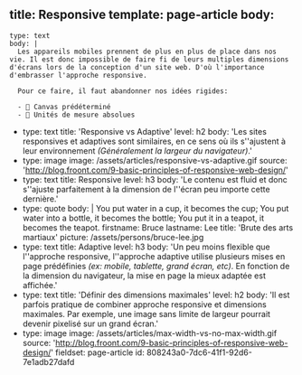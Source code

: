 title: Responsive
template: page-article
body:
  -
    type: text
    body: |
      Les appareils mobiles prennent de plus en plus de place dans nos vie. Il est donc impossible de faire fi de leurs multiples dimensions d'écrans lors de la conception d'un site web. D'où l'importance d'embrasser l'approche responsive.
      
      Pour ce faire, il faut abandonner nos idées rigides:
      
      - 🚫 Canvas prédéterminé
      - 🚫 Unités de mesure absolues
  -
    type: text
    title: 'Responsive vs Adaptive'
    level: h2
    body: 'Les sites responsives et adaptives sont similaires, en ce sens où ils s''ajustent à leur environnement *(Généralement la largeur du navigateur)*.'
  -
    type: image
    image: /assets/articles/responsive-vs-adaptive.gif
    source: 'http://blog.froont.com/9-basic-principles-of-responsive-web-design/'
  -
    type: text
    title: Responsive
    level: h3
    body: 'Le contenu est fluid et donc s''ajuste parfaitement à la dimension de l''écran peu importe cette dernière.'
  -
    type: quote
    body: |
      You put water in a cup, it becomes the cup;
      You put water into a bottle, it becomes the bottle;
      You put it in a teapot, it becomes the teapot.
    firstname: Bruce
    lastname: Lee
    title: 'Brute des arts martiaux'
    picture: /assets/persons/bruce-lee.jpg
  -
    type: text
    title: Adaptive
    level: h3
    body: 'Un peu moins flexible que l''approche responsive, l''approche adaptive utilise plusieurs mises en page prédéfinies *(ex: mobile, tablette, grand écran, etc)*. En fonction de la dimension du navigateur, la mise en page la mieux adaptée est affichée.'
  -
    type: text
    title: 'Définir des dimensions maximales'
    level: h2
    body: 'Il est parfois pratique de combiner approche responsive et dimensions maximales. Par exemple, une image sans limite de largeur pourrait devenir pixelisé sur un grand écran.'
  -
    type: image
    image: /assets/articles/max-width-vs-no-max-width.gif
    source: 'http://blog.froont.com/9-basic-principles-of-responsive-web-design/'
fieldset: page-article
id: 808243a0-7dc6-41f1-92d6-7e1adb27dafd
